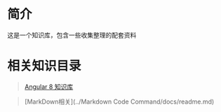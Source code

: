 # 简介
这是一个知识库，包含一些收集整理的配套资料

# 相关知识目录

> [Angular 8 知识库](../Angular8/KnowledgePoints/Readme.md)

> [MarkDown相关](../Markdown Code Command/docs/readme.md) 
